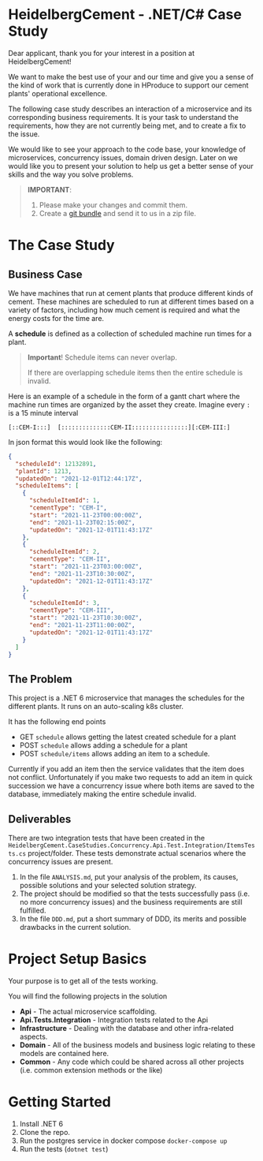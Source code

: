 # HeidelbergCement - .NET/C# Case Study

Dear applicant, thank you for your interest in a position at HeidelbergCement!

We want to make the best use of your and our time and give you a sense of the kind of work that is currently done in
HProduce to support our cement plants' operational excellence.

The following case study describes an interaction of a microservice and its corresponding business requirements. It is
your task to understand the requirements, how they are not currently being met, and to create a fix to the issue.

We would like to see your approach to the code base, your knowledge of microservices, concurrency issues, domain driven
design. Later on we would like you to present your solution to help us get a better sense of your skills and the way you
solve problems.

> **IMPORTANT**: 
> 1. Please make your changes and commit them.
> 2. Create a [git bundle](https://git-scm.com/docs/git-bundle) and send it to us in a zip file.

# The Case Study

## Business Case

We have machines that run at cement plants that produce different kinds of cement. These machines are scheduled to run
at different times based on a variety of factors, including how much cement is required and what the energy costs for
the time are.

A **schedule** is defined as a collection of scheduled machine run times for a plant.

> **Important**!
> Schedule items can never overlap.
> 
> If there are overlapping schedule items then the entire schedule is invalid.

Here is an example of a schedule in the form of a gantt chart where the machine run times are organized by the asset they
create. Imagine every `:` is a 15 minute interval

```
[::CEM-I:::]  [::::::::::::::CEM-II::::::::::::::::][:CEM-III:]
```

In json format this would look like the following:

```json
{
  "scheduleId": 12132891,
  "plantId": 1213,
  "updatedOn": "2021-12-01T12:44:17Z",
  "scheduleItems": [
    {
      "scheduleItemId": 1,
      "cementType": "CEM-I",
      "start": "2021-11-23T00:00:00Z",
      "end": "2021-11-23T02:15:00Z",
      "updatedOn": "2021-12-01T11:43:17Z"
    },
    {
      "scheduleItemId": 2,
      "cementType": "CEM-II",
      "start": "2021-11-23T03:00:00Z",
      "end": "2021-11-23T10:30:00Z",
      "updatedOn": "2021-12-01T11:43:17Z"
    },
    {
      "scheduleItemId": 3,
      "cementType": "CEM-III",
      "start": "2021-11-23T10:30:00Z",
      "end": "2021-11-23T11:00:00Z",
      "updatedOn": "2021-12-01T11:43:17Z"
    }
  ]
}
```

## The Problem

This project is a .NET 6 microservice that manages the schedules for the different plants.
It runs on an auto-scaling k8s cluster.

It has the following end points

* GET   `schedule` allows getting the latest created schedule for a plant
* POST  `schedule` allows adding a schedule for a plant
* POST  `schedule/items` allows adding an item to a schedule.

Currently if you add an item then the service validates that the item does not conflict. Unfortunately if you make two
requests to add an item in quick succession we have a concurrency issue where both items are saved to the database,
immediately making the entire schedule invalid.



## Deliverables

There are two integration tests that have been created in
the `HeidelbergCement.CaseStudies.Concurrency.Api.Test.Integration/ItemsTests.cs` project/folder. These tests
demonstrate actual scenarios where the concurrency issues are present.

1. In the file `ANALYSIS.md`, put your analysis of the problem, its causes, possible solutions and your selected
   solution strategy.
2. The project should be modified so that the tests successfully pass (i.e. no more concurrency issues) and the business
   requirements are still fulfilled.
3. In the file `DDD.md`, put a short summary of DDD, its merits and possible drawbacks in the current solution.

# Project Setup Basics

Your purpose is to get all of the tests working.

You will find the following projects in the solution

* **Api** - The actual microservice scaffolding.
* **Api.Tests.Integration** - Integration tests related to the Api
* **Infrastructure** - Dealing with the database and other infra-related aspects.
* **Domain** - All of the business models and business logic relating to these models are contained here.
* **Common** - Any code which could be shared across all other projects (i.e. common extension methods or the like)

# Getting Started

1. Install .NET 6
1. Clone the repo.
1. Run the postgres service in docker compose `docker-compose up`
1. Run the tests (`dotnet test`)

